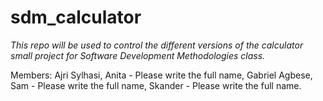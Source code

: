 # sdm_calculator
*This repo will be used to control the different versions of the calculator small project for Software Development Methodologies class.*

Members:
Ajri Sylhasi,
Anita - Please write the full name,
Gabriel Agbese,
Sam - Please write the full name,
Skander - Please write the full name.
